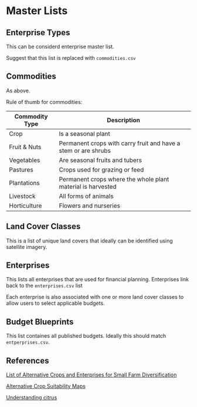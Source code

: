 # Master Lists

## Enterprise Types

This can be considerd enterprise master list.

Suggest that this list is replaced with ```commodities.csv```

## Commodities

As above.

Rule of thumb for commodities:

| Commodity Type | Description |
| --- | --- | 
| Crop | Is a seasonal plant |
| Fruit & Nuts | Permanent crops with carry fruit and have a stem or are shrubs |
| Vegetables | Are seasonal fruits and tubers |
| Pastures | Crops used for grazing or feed |
| Plantations | Permanent crops where the whole plant material is harvested |
| Livestock | All forms of animals |
| Horticulture | Flowers and nurseries |

## Land Cover Classes

This is a list of unique land covers that ideally can be identified using satellite imagery.

## Enterprises

This lists all enterprises that are used for financial planning. Enterprises link back to the ```enterprises.csv``` list

Each enterprise is also associated with one or more land cover classes to allow users to select applicable budgets.

## Budget Blueprints

This list containes all published budgets. Ideally this should match ```entperprises.csv```.

## References

[List of Alternative Crops and Enterprises for Small Farm Diversification](https://www.nal.usda.gov/afsic/list-alternative-crops-and-enterprises-small-farm-diversification)

[Alternative Crop Suitability Maps](http://www.isws.illinois.edu/data/altcrops/cropreq.asp?pid=&Suit=&suitVal=&ordrBy=&fp=croplist&letter=C&nmeType=cmn&c=&QStr=pid%3D%26Suit%3D%26suitVal%3D%26ordrBy%3D%26fp%3Dcroplist%26letter%3DC%26nmeType%3Dcmn%26c%3D%26QStr%3Dcrop%253D964%2526fp%253Dcroplist%2526letter%253DC%2526nmeType%253Dcmn%26mapselect%gd3Do%26submit%3DSubmit%26crop%3D964&mapselect=gd&submit=Submit&crop=964&m=met)

[Understanding citrus](http://www.farmersweekly.co.za/farm-basics/how-to-crop-production/understanding-citrus-2/)